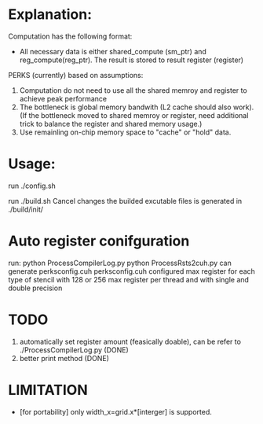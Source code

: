 # Explanation:
 Computation has the following format:
  - All necessary data is either shared_compute (sm_ptr) and reg_compute(reg_ptr). The result is stored to result register (register)

 PERKS (currently) based on assumptions:
  1. Computation do not need to use all the shared memroy and register to achieve peak performance
  2. The bottleneck is global memory bandwith (L2 cache should also work). (If the bottleneck moved to shared memroy or register, need additional trick to balance the register and shared memory usage.) 
  3. Use remainling on-chip memory space to "cache" or "hold" data.

 # Usage:
  run ./config.sh 
  
  run ./build.sh
  Cancel changes
  the builded excutable files is generated in ./build/init/
  
 # Auto register conifguration
run:
  python ProcessCompilerLog.py
  python ProcessRsts2cuh.py
can generate perksconfig.cuh
perksconfig.cuh configured max register for each type of stencil with 128 or 256 max register per thread and with single and double precision
  
 # TODO
  1. automatically set register amount (feasically doable), can be refer to ./ProcessCompilerLog.py  (DONE)
  2. better print method            (DONE)

 # LIMITATION 
- [for portability] only width_x=grid.x*[interger] is supported. 

